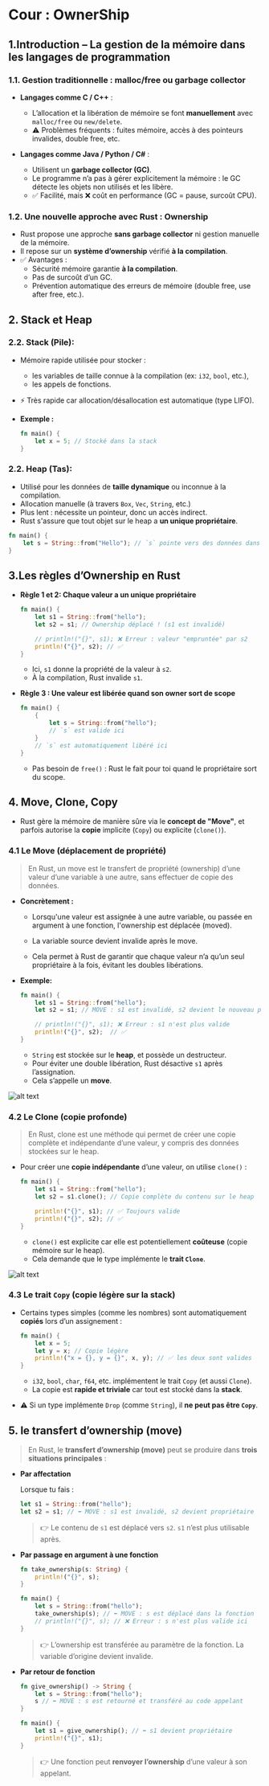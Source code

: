 # Cour : **OwnerShip**

## 1.**Introduction – La gestion de la mémoire dans les langages de programmation**

### 1.1. **Gestion traditionnelle : malloc/free ou garbage collector**

-   **Langages comme C / C++** :

    -   L’allocation et la libération de mémoire se font **manuellement** avec `malloc/free` ou `new/delete`.
    -   ⚠️ Problèmes fréquents : fuites mémoire, accès à des pointeurs invalides, double free, etc.

-   **Langages comme Java / Python / C#** :

    -   Utilisent un **garbage collector (GC)**.
    -   Le programme n’a pas à gérer explicitement la mémoire : le GC détecte les objets non utilisés et les libère.
    -   ✅ Facilité, mais ❌ coût en performance (GC = pause, surcoût CPU).

### 1.2. Une nouvelle approche avec Rust : **Ownership**

-   Rust propose une approche **sans garbage collector** ni gestion manuelle de la mémoire.
-   Il repose sur un **système d’ownership** vérifié **à la compilation**.
-   ✅ Avantages :
    -   Sécurité mémoire garantie **à la compilation**.
    -   Pas de surcoût d’un GC.
    -   Prévention automatique des erreurs de mémoire (double free, use after free, etc.).

## **2. Stack et Heap**

### 2.2. **Stack (Pile):**

-   Mémoire rapide utilisée pour stocker :

    -   les variables de taille connue à la compilation (ex: `i32`, `bool`, etc.),
    -   les appels de fonctions.

-   ⚡ Très rapide car allocation/désallocation est automatique (type LIFO).

-   **Exemple :**

    ```rust
    fn main() {
        let x = 5; // Stocké dans la stack
    }
    ```

### 2.2. **Heap (Tas):**

-   Utilisé pour les données de **taille dynamique** ou inconnue à la compilation.
-   Allocation manuelle (à travers `Box`, `Vec`, `String`, etc.)
-   Plus lent : nécessite un pointeur, donc un accès indirect.
-   Rust s'assure que tout objet sur le heap a **un unique propriétaire**.

```rust
fn main() {
    let s = String::from("Hello"); // `s` pointe vers des données dans le heap
}
```

## 3.**Les règles d’Ownership en Rust**

-   **Règle 1 et 2: Chaque valeur a un unique propriétaire**

    ```rust
    fn main() {
        let s1 = String::from("hello");
        let s2 = s1; // Ownership déplacé ! (s1 est invalidé)

        // println!("{}", s1); ❌ Erreur : valeur "empruntée" par s2
        println!("{}", s2); // ✅
    }
    ```

    -   Ici, `s1` donne la propriété de la valeur à `s2`.
    -   À la compilation, Rust invalide `s1`.

-   **Règle 3 : Une valeur est libérée quand son owner sort de scope**

    ```rust
    fn main() {
        {
            let s = String::from("hello");
            // `s` est valide ici
        }
        // `s` est automatiquement libéré ici
    }
    ```

    -   Pas besoin de `free()` : Rust le fait pour toi quand le propriétaire sort du scope.

## 4. **Move, Clone, Copy**

-   Rust gère la mémoire de manière sûre via le **concept de "Move"**, et parfois autorise la **copie** implicite (`Copy`) ou explicite (`clone()`).

### 4.1 Le **Move** (déplacement de propriété)

> En Rust, un move est le transfert de propriété (ownership) d’une valeur d’une variable à une autre, sans effectuer de copie des données.

-   **Concrètement :**

    -   Lorsqu'une valeur est assignée à une autre variable, ou passée en argument à une fonction, l'ownership est déplacée (moved).

    -   La variable source devient invalide après le move.

    -   Cela permet à Rust de garantir que chaque valeur n’a qu’un seul propriétaire à la fois, évitant les doubles libérations.

-   **Exemple:**

    ```rust
    fn main() {
        let s1 = String::from("hello");
        let s2 = s1; // MOVE : s1 est invalidé, s2 devient le nouveau propriétaire

        // println!("{}", s1); ❌ Erreur : s1 n'est plus valide
        println!("{}", s2);  // ✅
    }
    ```

    -   `String` est stockée sur le **heap**, et possède un destructeur.
    -   Pour éviter une double libération, Rust désactive `s1` après l’assignation.
    -   Cela s’appelle un **move**.

![alt text](image.png)

### 4.2 Le **Clone** (copie profonde)

> En Rust, clone est une méthode qui permet de créer une copie complète et indépendante d’une valeur, y compris des données stockées sur le heap.

-   Pour créer une **copie indépendante** d’une valeur, on utilise `clone()` :

    ```rust
    fn main() {
        let s1 = String::from("hello");
        let s2 = s1.clone(); // Copie complète du contenu sur le heap

        println!("{}", s1); // ✅ Toujours valide
        println!("{}", s2); // ✅
    }
    ```

    -   `clone()` est explicite car elle est potentiellement **coûteuse** (copie mémoire sur le heap).
    -   Cela demande que le type implémente le **trait `Clone`**.

![alt text](image-1.png)

### 4.3 Le **trait `Copy`** (copie légère sur la stack)

-   Certains types simples (comme les nombres) sont automatiquement **copiés** lors d’un assignement :

    ```rust
    fn main() {
        let x = 5;
        let y = x; // Copie légère
        println!("x = {}, y = {}", x, y); // ✅ les deux sont valides
    }
    ```

    -   `i32`, `bool`, `char`, `f64`, etc. implémentent le trait `Copy` (et aussi `Clone`).
    -   La copie est **rapide et triviale** car tout est stocké dans la **stack**.

-   ⚠️ Si un type implémente `Drop` (comme `String`), il **ne peut pas être `Copy`**.

## 5. le **transfert d’ownership (move)**

> En Rust, le **transfert d’ownership (move)** peut se produire dans **trois situations principales** :

-   **Par affectation**

    Lorsque tu fais :

    ```rust
    let s1 = String::from("hello");
    let s2 = s1; // ⬅️ MOVE : s1 est invalidé, s2 devient propriétaire
    ```

    > 👉 Le contenu de `s1` est déplacé vers `s2`. `s1` n’est plus utilisable après.

-   **Par passage en argument à une fonction**

    ```rust
    fn take_ownership(s: String) {
        println!("{}", s);
    }

    fn main() {
        let s = String::from("hello");
        take_ownership(s); // ⬅️ MOVE : s est déplacé dans la fonction
        // println!("{}", s); // ❌ Erreur : s n'est plus valide ici
    }
    ```

    > 👉 L’ownership est transférée au paramètre de la fonction. La variable d’origine devient invalide.

-   **Par retour de fonction**

    ```rust
    fn give_ownership() -> String {
        let s = String::from("hello");
        s // ⬅️ MOVE : s est retourné et transféré au code appelant
    }

    fn main() {
        let s1 = give_ownership(); // ⬅️ s1 devient propriétaire
        println!("{}", s1);
    }
    ```

    > 👉 Une fonction peut **renvoyer l’ownership** d’une valeur à son appelant.
